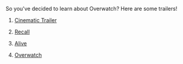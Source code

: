 So you've decided to learn about Overwatch? Here are some trailers!

1) [Cinematic Trailer](cinematic-trailer/cinematic-trailer.md)

2) [Recall](recall/recall.md)

3) [Alive](alive/alive.md)

4) [Overwatch](theatrical-teaser/theatrical-teaser.md)
